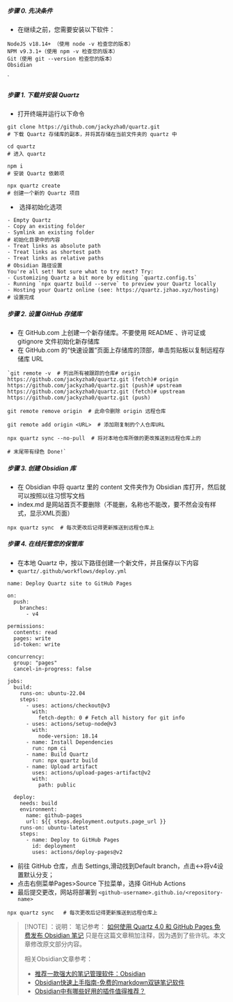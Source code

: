 ##### 步骤 0. 先决条件

- 在继续之前，您需要安装以下软件：
```
NodeJS v18.14+ （使用 node -v 检查您的版本）
NPM v9.3.1+（使用 npm -v 检查您的版本）
Git（使用 git --version 检查您的版本）
Obsidian
```
`
##### 步骤 1. 下载并安装 Quartz

- 打开终端并运行以下命令
```
git clone https://github.com/jackyzha0/quartz.git  
# 下载 Quartz 存储库的副本，并将其存储在当前文件夹的 quartz 中

cd quartz  
# 进入 quartz 

npm i
# 安装 Quartz 依赖项 

npx quartz create
# 创建一个新的 Quartz 项目
```

-  选择初始化选项
```
- Empty Quartz
- Copy an existing folder
- Symlink an existing folder
# 初始化目录中的内容
- Treat links as absolute path
- Treat links as shortest path
- Treat links as relative paths
# Obsidian 路径设置
You're all set! Not sure what to try next? Try:
- Customizing Quartz a bit more by editing `quartz.config.ts`
- Running `npx quartz build --serve` to preview your Quartz locally
- Hosting your Quartz online (see: https://quartz.jzhao.xyz/hosting)
# 设置完成

```

##### 步骤 2. 设置 GitHub 存储库

- 在 GitHub.com 上创建一个新存储库。不要使用 README 、许可证或 gitignore 文件初始化新存储库
- 在 GitHub.com 的“快速设置”页面上存储库的顶部，单击剪贴板以复制远程存储库 URL
```
`git remote -v  # 列出所有被跟踪的仓库# origin  https://github.com/jackyzha0/quartz.git (fetch)# origin  https://github.com/jackyzha0/quartz.git (push)# upstream        https://github.com/jackyzha0/quartz.git (fetch)# upstream        https://github.com/jackyzha0/quartz.git (push) 

git remote remove origin  # 此命令删除 origin 远程仓库 

git remote add origin <URL>  # 添加刚复制的个人仓库URL 

npx quartz sync --no-pull  # 将对本地仓库所做的更改推送到远程仓库上的

# 末尾带有绿色 Done!` 
```


##### 步骤 3. 创建 Obsidian 库

- 在 Obsidian 中将 quartz 里的 content 文件夹作为 Obsidian 库打开，然后就可以按照以往习惯写文档
- index.md 是网站首页不要删除（不能删，名称也不能改，要不然会没有样式，显示XML页面）
```
npx quartz sync  # 每次更改后记得更新推送到远程仓库上
```

##### 步骤 4. 在线托管您的保管库

- 在本地 Quartz 中，按以下路径创建一个新文件，并且保存以下内容
- `quartz/.github/workflows/deploy.yml`

```
name: Deploy Quartz site to GitHub Pages
 
on:
  push:
    branches:
      - v4
 
permissions:
  contents: read
  pages: write
  id-token: write
 
concurrency:
  group: "pages"
  cancel-in-progress: false
 
jobs:
  build:
    runs-on: ubuntu-22.04
    steps:
      - uses: actions/checkout@v3
        with:
          fetch-depth: 0 # Fetch all history for git info
      - uses: actions/setup-node@v3
        with:
          node-version: 18.14
      - name: Install Dependencies
        run: npm ci
      - name: Build Quartz
        run: npx quartz build
      - name: Upload artifact
        uses: actions/upload-pages-artifact@v2
        with:
          path: public
 
  deploy:
    needs: build
    environment:
      name: github-pages
      url: ${{ steps.deployment.outputs.page_url }}
    runs-on: ubuntu-latest
    steps:
      - name: Deploy to GitHub Pages
        id: deployment
        uses: actions/deploy-pages@v2

```
- 前往 GitHub 仓库，点击 Settings,滑动找到Default branch，点击↔将v4设置默认分支；
- 点击右侧菜单Pages>Source 下拉菜单，选择 GitHub Actions
- 最后提交更改，网站将部署到 `<github-username>.github.io/<repository-name>`

```
npx quartz sync   # 每次更改后记得更新推送到远程仓库上
```

> [!NOTE] ：说明：
> 笔记参考： [如何使用 Quartz 4.0 和 GitHub Pages 免费发布 Obsidian 笔记]( https://insile.github.io/my-notes/%E7%AC%94%E8%AE%B0/%E5%85%AC%E5%85%B1%E7%AC%94%E8%AE%B0%E5%BA%93/%E5%A6%82%E4%BD%95%E4%BD%BF%E7%94%A8-Quartz-4.0-%E5%92%8C-GitHub-Pages-%E5%85%8D%E8%B4%B9%E5%8F%91%E5%B8%83-Obsidian-%E7%AC%94%E8%AE%B0)
> 只是在这篇文章稍加注释，因为遇到了些许坑。本文章修改原文部分内容。
> 
> 相关Obsidian文章参考：
> - [推荐一款强大的笔记管理软件：Obsidian](https://zhuanlan.zhihu.com/p/668713110)
>  - [Obsidian快速上手指南-免费的markdown双链笔记软件](https://zhuanlan.zhihu.com/p/682396800)
>  - [Obsidian中有哪些好用的插件值得推荐？](https://www.zhihu.com/question/497487995/answer/3445481654)

